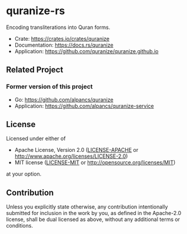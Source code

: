 # quranize-rs

Encoding transliterations into Quran forms.

- Crate: <https://crates.io/crates/quranize>
- Documentation: <https://docs.rs/quranize>
- Application: <https://github.com/quranize/quranize.github.io>

## Related Project

### Former version of this project

- Go: <https://github.com/alpancs/quranize>
- Application: <https://github.com/alpancs/quranize-service>

## License

Licensed under either of

- Apache License, Version 2.0
   ([LICENSE-APACHE](LICENSE-APACHE) or <http://www.apache.org/licenses/LICENSE-2.0>)
- MIT license
   ([LICENSE-MIT](LICENSE-MIT) or <http://opensource.org/licenses/MIT>)

at your option.

## Contribution

Unless you explicitly state otherwise, any contribution intentionally submitted
for inclusion in the work by you, as defined in the Apache-2.0 license, shall be
dual licensed as above, without any additional terms or conditions.
